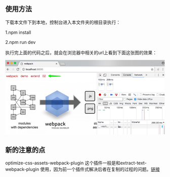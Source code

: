 ## 使用方法

下载本文件下到本地，控制台进入本文件夹的根目录执行：

1.npm install

2.npm run dev

执行完上面的代码之后，就会在浏览器中相关的url上看到下面这张图的效果：

![webpack_demo_extend02](../assets/imgs/modify_font_style.jpg)


## 新的注意的点

optimize-css-assets-webpack-plugin
这个插件一般是和extract-text-webpack-plugin 使用，因为前一个插件式解决后者在复制的过程的问题。[链接](https://npm.taobao.org/package/optimize-css-assets-webpack-plugin)

